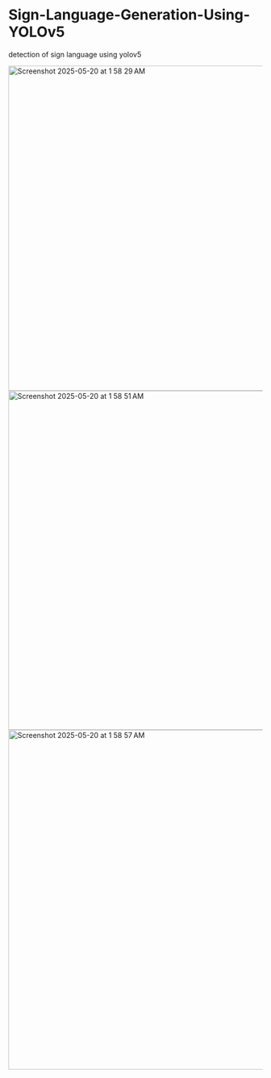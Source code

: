 # Sign-Language-Generation-Using-YOLOv5
detection of sign language using yolov5


<img width="644" alt="Screenshot 2025-05-20 at 1 58 29 AM" src="https://github.com/user-attachments/assets/32ff03a7-04de-45b9-a445-ffe9d854a11a" />
<img width="672" alt="Screenshot 2025-05-20 at 1 58 51 AM" src="https://github.com/user-attachments/assets/270ecdba-9936-4af6-979a-99dcda9cad67" />
<img width="673" alt="Screenshot 2025-05-20 at 1 58 57 AM" src="https://github.com/user-attachments/assets/0af005c1-ac32-4404-87c6-ccbfbe6c5e97" />
